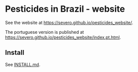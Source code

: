 # Pesticides in Brazil - website

See the website at https://severo.github.io/pesticides_website/.

The portuguese version is published at https://severo.github.io/pesticides_website/index.pt.html.

## Install

See [INSTALL.md](./INSTALL.md).

